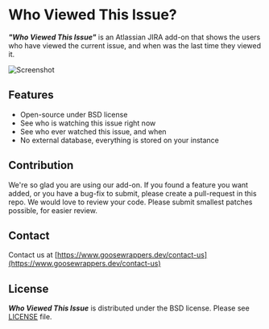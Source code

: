 # Who Viewed This Issue?

***"Who Viewed This Issue"*** is an Atlassian JIRA add-on that shows the users who have viewed the current issue, and when was the last time they viewed it.

![Screenshot](https://marketplace-cdn.atlassian.com/files/ed003a01-3afd-4971-b0be-7f44629c6381?fileType=image&mode=full-fit)

## Features

- Open-source under BSD license
- See who is watching this issue right now
- See who ever watched this issue, and when
- No external database, everything is stored on your instance

## Contribution

We're so glad you are using our add-on. If you found a feature you want added, or you have a bug-fix to submit, please create a pull-request in this repo. We would love to review your code. Please submit smallest patches possible, for easier review.

## Contact

Contact us at [https://www.goosewrappers.dev/contact-us](https://www.goosewrappers.dev/contact-us)

## License

***Who Viewed This Issue*** is distributed under the BSD license. Please see [LICENSE](LICENSE) file.

